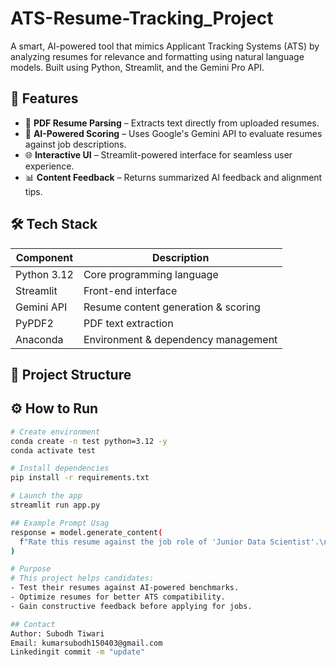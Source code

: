 # ATS-Resume-Tracking_Project

A smart, AI-powered tool that mimics Applicant Tracking Systems (ATS) by analyzing resumes for relevance and formatting using natural language models. Built using Python, Streamlit, and the Gemini Pro API.

## 🚀 Features

- 📄 **PDF Resume Parsing** – Extracts text directly from uploaded resumes.
- 🧠 **AI-Powered Scoring** – Uses Google's Gemini API to evaluate resumes against job descriptions.
- 🌐 **Interactive UI** – Streamlit-powered interface for seamless user experience.
- 📊 **Content Feedback** – Returns summarized AI feedback and alignment tips.

## 🛠️ Tech Stack

| Component       | Description                         |
|----------------|-------------------------------------|
| Python 3.12     | Core programming language           |
| Streamlit       | Front-end interface                 |
| Gemini API      | Resume content generation & scoring |
| PyPDF2          | PDF text extraction                 |
| Anaconda        | Environment & dependency management |

## 📁 Project Structure
## ⚙️ How to Run
```bash
# Create environment
conda create -n test python=3.12 -y
conda activate test

# Install dependencies
pip install -r requirements.txt

# Launch the app
streamlit run app.py

## Example Prompt Usag
response = model.generate_content(
  f"Rate this resume against the job role of 'Junior Data Scientist'.\n\nResume:\n{text}"
)

# Purpose
# This project helps candidates:
- Test their resumes against AI-powered benchmarks.
- Optimize resumes for better ATS compatibility.
- Gain constructive feedback before applying for jobs.

## Contact
Author: Subodh Tiwari
Email: kumarsubodh150403@gmail.com
Linkedingit commit -m "update"









